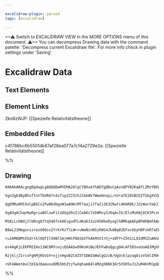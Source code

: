 ```yaml
---

excalidraw-plugin: parsed
tags: [excalidraw]

---
```

==⚠  Switch to EXCALIDRAW VIEW in the MORE OPTIONS menu of this document. ⚠== You can decompress Drawing data with the command palette: 'Decompress current Excalidraw file'. For more info check in plugin settings under 'Saving'


# Excalidraw Data

## Text Elements
## Element Links
2kn6zWJP: [[Spezielle Relativitätstheorie]]

## Embedded Files
c4f786bc6b5501db87af28ea077a7c14a2729e2a: [[Spezielle Relativitätstheorie]]

%%
## Drawing
```compressed-json
N4KAkARALgngDgUwgLgAQQQDwMYEMA2AlgCYBOuA7hADTgQBuCpAzoQPYB2KqATLZMzYBXUtiRoIACyhQ4zZAHoFAc0JRJQgEYA6bGwC2CgF7N6hbEcK4OCtptbErHALRY8RMpWdx8Q1TdIEfARcZgRmBShcZQUebQBGOIAWGjoghH0EDihmbgBtcDBQMBKIEm4IAA0jYgBRAFkAMUJa1JLIWEQKwn1opH5SzG5nJIA2bQAGHgAOAGYAdgmpnlGA

VgnZgE4ByBhuTfntTbXR6fn4zfip2Z2IChJ1bkWk7WmeHnnpi/nV+aTE26SBCEZTSbgXVZHJITeazOHTTY8VajCbTW7WZTBbgTW7MKCkNgAawQAGE2Pg2KQKvjrMw4LhAtk2qVNLhsITlAShBxiGSKVSJDSOHSGVkoMzIAAzQj4fAAZVgWIkkjZGkCEogeIJxIA6g9JODcfiiQgFTAlehBB4NVzQRxwrk0PFbmx6dg1HsnUtblyefbmI7UBwhLLc

QgEMRuKMIXxCpBGCx2Fw0KdbgnWJwAHKcMT7aajJJfaZJJK3IRwYi4KAR8E/JZzWarVabJI3ONlZgAEXS1cjaElBDCt05wjgAEliIG8gBdW6aYQ82rBTLZKez9tEDiE7jB0Mbtjsmv9wcIW7S4ITirYJKSz6jTTYe9NibxYiaM64SUzEIw+a4ebYPESS4B8PCbAgPC4BqzDuOIqAFO0YDOnGSFxuu7RlDyWAVLgEwQIUAC+AzFKU5QSDwhIcKMRg

6gAUgAChqnRwRg+iaBGlaaFitxDGgSRxIiCwbKs7xbNMvy3J6qAvIk/ElvMsKNj8CK3PcxCPGg6w4u2QIgmCmneu2GIWtpGFaiafKUhUADE8QIHZdkaqy7IjtyvLklZgrkMK9KMuKZ4yvKiosSq2Bqv07bmbq+qGpFxrEmaFqauS5Q+sIdoOrFGGumyHrgoZGG+sQ/qBru+Bhke0mbBMmyrGmTAZsmvD1YmWY5nBQGFjwqKzKiZYVlWlXxHWPWzK

MSKLLchBdj2lUDvgQ7tq546Tvk6EsgudTLmKa63Ju24SHkeRyoglhBMEqAAEpBFWhBmFAAAnOTqAglKEAg07ThqFKHn2qDzYtZmwfkKHIYh8Robc2BCHiBidlWUFoCRpT6MQ9EEnI3DI6UMMIAA8vYJBON2A4hjk3AA6eKGQM5HJFfUVZhSS1j0KEFMnjsLJsnTm0M1AYVLhkYrcPiQhU4hNPc65PKWQK6DWZKisSlzLlFXjbp5SmpmIRA86kMQT

B8wL21MmgovizresG6Qss2YrkrKzTlLW+ruWwNinNSjKWS4JkABq02EFxcGUyhBFxkR7aEFhvHoLg8T4SUkclMjZR/RAePBAA0p2IlULczHUlg/ntrHoyzAJPzzCitVIiibYYVJiTTNo/HnK28TIvmrajKpMVoGiOnAqC4poEi6IcJicHawI8Wkh5csQLZ9kr05UtFbbXm0r5wsBbKiUsVaqVxdqCB6upBpoBM2h1SfJoHxUR+RmlfiSCVWWlDl7

ru16M8QMtE5drtklOQTIl40BlSmjHHCPAbSbXfhAkM5VIrhj+sNTY+Z5h11LO2dMSZuAN1KHgtqHBcxOgRHJTYWxe5RxmsEXsItSBiznJtQWK5yaIL3BhcslYGFOhGg2LB0Zb4YX2juJBe0DzEj+pTAuxcKg2koAAFXkRIDUkpOBQDlIQIwcFupnk0Y0X2MopIiNKNWTAUAACCRBlBNQgMESUJcMIJigOYAgNiQT2KgK6DUehsi4GjkwcBQYJHtj

ev4AgKjLEKPREIHx11WC6MYcwjcQSAASw99KoHiNoJEhFwDoQgLgOAcAFSDSxoUaAQJMgVFsWCAYDB3oUAAELr02pveW9t7bMggNDUgfkxzVn0AqU+nSl4OVXo0/pgzhltNVh0he1JvIij8r0mZYohkZGaPvYKj8UrPyqRs7IWyRlz3PhpVA18zF9JELMjIoz757IkE/dZdzNnDMuulN+mUnTTPeSc4Zrtv5NwKpAY5UBTmNEMcY/Apj/kDI+dsz

R2jklj21rcxFgKMjROsbY+xjjnHgoBZC4Z5TSDWIGWwCgQJcB/UgUcklpzag8isVSmlIR04MgJPnRlWLSUZDZTypR8AWJFV6TBAkspKjcGfAkLYHxozVyAtsKpkryT4AAJrgmGnkg4nwki1RRGcJINyjBsAMJUlxBAxbYiOB8CumxCIIvufoL5bkEHoHFY0zkJBUV6Ixb64gCoEBwFlT60gJB6hsANiy3AwcZEcyqUGzpqcWnknTqQZQrIAAUPBh

rUF4AWot8xC3XIAJQamusoEMDIKhZtzTwXqham04l4M2q5N9K3Or5X5R5xJ1ZuM4KVMJpQQG+wQNdLCkbJ5WtKD7BNKSLbgqIGGs2TDl0QA4BOpdLp4mbjgubHtn9NAACsEDYByHKbdcBo2xu3Yu48C0LbFMvXdBASiLX4DnR0UVj90hvs4H4mGPj9Aiq6Jw5BoipFzSTRhEBBg5QAaHU1WRG5QjWLfYwT95JxGygKWAZOEBzzhCxuHAiQA=
```
%%